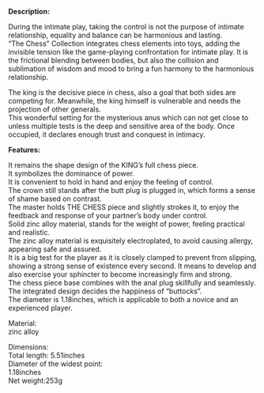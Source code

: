 **Description:**

During the intimate play, taking the control is not the purpose of intimate relationship, equality and balance can be harmonious and lasting.  
“The Chess” Collection integrates chess elements into toys, adding the invisible tension like the game-playing confrontation for intimate play. It is the frictional blending between bodies, but also the collision and sublimation of wisdom and mood to bring a fun harmony to the harmonious relationship.  
  
The king is the decisive piece in chess, also a goal that both sides are competing for. Meanwhile, the king himself is vulnerable and needs the projection of other generals.  
This wonderful setting for the mysterious anus which can not get close to unless multiple tests is the deep and sensitive area of the body. Once occupied, it declares enough trust and conquest in intimacy.

**Features:**

  
It remains the shape design of the KING’s full chess piece.  
It symbolizes the dominance of power.  
It is convenient to hold in hand and enjoy the feeling of control.  
The crown still stands after the butt plug is plugged in, which forms a sense of shame based on contrast.  
The master holds THE CHESS piece and slightly strokes it, to enjoy the feedback and response of your partner’s body under control.  
Solid zinc alloy material, stands for the weight of power, feeling practical and realistic.  
The zinc alloy material is exquisitely electroplated, to avoid causing allergy, appearing safe and assured.  
It is a big test for the player as it is closely clamped to prevent from slipping, showing a strong sense of existence every second. It means to develop and also exercise your sphincter to become increasingly firm and strong.  
The chess piece base combines with the anal plug skillfully and seamlessly. The integrated design decides the happiness of “buttocks”.  
The diameter is 1.18inches, which is applicable to both a novice and an experienced player.

Material:  
zinc alloy  
  
Dimensions:  
Total length: 5.51inches  
Diameter of the widest point:  
1.18inches  
Net weight:253g